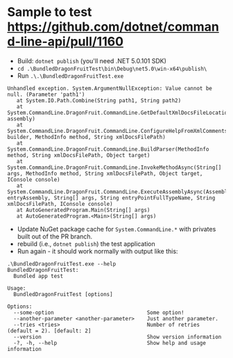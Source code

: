 # Sample to test <https://github.com/dotnet/command-line-api/pull/1160>

- Build: `dotnet publish` (you'll need .NET 5.0.101 SDK)
- `cd .\BundledDragonFruitTest\bin\Debug\net5.0\win-x64\publish\`
- Run `.\.\BundledDragonFruitTest.exe`

```none
Unhandled exception. System.ArgumentNullException: Value cannot be null. (Parameter 'path1')
   at System.IO.Path.Combine(String path1, String path2)
   at System.CommandLine.DragonFruit.CommandLine.GetDefaultXmlDocsFileLocation(Assembly assembly)
   at System.CommandLine.DragonFruit.CommandLine.ConfigureHelpFromXmlComments(CommandLineBuilder builder, MethodInfo method, String xmlDocsFilePath)
   at System.CommandLine.DragonFruit.CommandLine.BuildParser(MethodInfo method, String xmlDocsFilePath, Object target)
   at System.CommandLine.DragonFruit.CommandLine.InvokeMethodAsync(String[] args, MethodInfo method, String xmlDocsFilePath, Object target, IConsole console)
   at System.CommandLine.DragonFruit.CommandLine.ExecuteAssemblyAsync(Assembly entryAssembly, String[] args, String entryPointFullTypeName, String xmlDocsFilePath, IConsole console)
   at AutoGeneratedProgram.Main(String[] args)
   at AutoGeneratedProgram.<Main>(String[] args)
```

- Update NuGet package cache for `System.CommandLine.*` with privates built out of the PR branch. 
- rebuild (i.e., `dotnet publish`) the test application
- Run again - it should work normally with output like this:

```none
.\BundledDragonFruitTest.exe --help
BundledDragonFruitTest:
  Bundled app test

Usage:
  BundledDragonFruitTest [options]

Options:
  --some-option                              Some option!
  --another-parameter <another-parameter>    Just another parameter.
  --tries <tries>                            Number of retries (default = 2). [default: 2]
  --version                                  Show version information
  -?, -h, --help                             Show help and usage information
```
